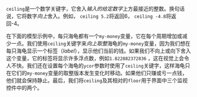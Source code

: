 ﻿`ceiling`是一个数学关键字，它舍入*输入的给定数字*上方最接近的整数。换句话说，它将数字*向上*舍入。例如， `ceiling 5.2`将返回6， `ceiling -4.8`将返回-4。

在下面的模型示例中，每只海龟都有一个`my-money`变量，它在每个周期增加或减少一点。我们使用`ceiling`关键字来*向上取整*海龟的`my-money`变量，因为我们想在每只海龟显示一个标签（*label*），显示他们当前的钱。如果我们不向上或向下舍入这个变量，它的标签将显示许多浮点数，例如`1.822882372836` ，这在视觉上会令人不快。我们还在设置每个海龟的`ycor`参数时使用了`ceiling`关键字，这样海龟只在它们的`my-money`变量的取整版本发生变化时移动。如果他们只赚或亏一点钱，他们就会保持静止。最后，我们将`ceiling`及其相对的`floor`用于界面中三个监视控件中的两个。
